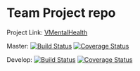 # Team Project repo

Project Link: [VMentalHealth](https://vmentalhealth-dev.herokuapp.com/)

Master:
[![Build Status](https://app.travis-ci.com/gcivil-nyu-org/Team_Team1_CS-GY-6063-Fall2021.svg?branch=master)](https://app.travis-ci.com/gcivil-nyu-org/Team_Team1_CS-GY-6063-Fall2021)
[![Coverage Status](https://coveralls.io/repos/github/gcivil-nyu-org/Team_Team1_CS-GY-6063-Fall2021/badge.svg?branch=master&kill_cache=1)](https://coveralls.io/github/gcivil-nyu-org/Team_Team1_CS-GY-6063-Fall2021?branch=master&kill_cache=1)


Develop:
[![Build Status](https://app.travis-ci.com/gcivil-nyu-org/Team_Team1_CS-GY-6063-Fall2021.svg?branch=develop)](https://app.travis-ci.com/gcivil-nyu-org/Team_Team1_CS-GY-6063-Fall2021)
[![Coverage Status](https://coveralls.io/repos/github/gcivil-nyu-org/Team_Team1_CS-GY-6063-Fall2021/badge.svg?branch=develop)](https://coveralls.io/github/gcivil-nyu-org/Team_Team1_CS-GY-6063-Fall2021?branch=develop)
